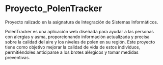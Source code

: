 # Proyecto_PolenTracker
Proyecto ralizado en la asignatura de Integración de Sistemas Informáticos.

PolenTracker es una aplicación web diseñada para ayudar a las personas con alergias y asma, proporcionando información actualizada y precisa sobre la calidad del aire y los niveles de polen en su región. Este proyecto tiene como objetivo mejorar la calidad de vida de estos individuos, permitiéndoles anticiparse a los brotes alérgicos y tomar medidas preventivas.
